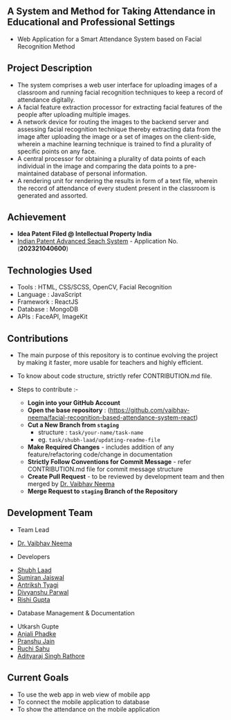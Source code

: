 ## A System and Method for Taking Attendance in Educational and Professional Settings

- Web Application for a Smart Attendance System based on Facial Recognition Method

## Project Description

- The system comprises a web user interface for uploading images of a classroom and running facial recognition techniques to keep a record of attendance digitally.
- A facial feature extraction processor for extracting facial features of the people after uploading multiple images.
- A network device for routing the images to the backend server and assessing facial recognition technique thereby extracting data from the image after uploading the image or a set of images on the client-side, wherein a machine learning technique is trained to find a plurality of specific points on any face.
- A central processor for obtaining a plurality of data points of each individual in the image and comparing the data points to a pre-maintained database of personal information.
- A rendering unit for rendering the results in form of a text file, wherein the record of attendance of every student present in the classroom is generated and assorted.

## Achievement

- **Idea Patent Filed @ Intellectual Property India**
- [Indian Patent Advanced Seach System](https://iprsearch.ipindia.gov.in/PublicSearch/PublicationSearch/ApplicationStatus) - Application No. (**202321040600**)

## Technologies Used

- Tools : HTML, CSS/SCSS, OpenCV, Facial Recognition
- Language : JavaScript
- Framework : ReactJS
- Database : MongoDB
- APIs : FaceAPI, ImageKit

## Contributions

- The main purpose of this repository is to continue evolving the project by making it faster, more usable for teachers and highly efficient.
- To know about code structure, strictly refer CONTRIBUTION.md file.

- Steps to contribute :-
  - **Login into your GitHub Account**
  - **Open the base repository** : (https://github.com/vaibhav-neema/facial-recognition-based-attendance-system-react)
  - **Cut a New Branch from `staging`**
    - structure : `task/your-name/task-name`
    - eg. `task/shubh-laad/updating-readme-file`
  - **Make Required Changes** - includes addition of any feature/refactoring code/change in documentation
  - **Strictly Follow Conventions for Commit Message** - refer CONTRIBUTION.md file for commit message structure
  - **Create Pull Request** - to be reviewed by development team and then merged by [Dr. Vaibhav Neema](https://www.linkedin.com/in/dr-vaibhav-neema-5981677a/)
  - **Merge Request to `staging` Branch of the Repository**

## Development Team

- Team Lead

* [Dr. Vaibhav Neema](https://www.linkedin.com/in/dr-vaibhav-neema-5981677a/)

- Developers

* [Shubh Laad](https://www.linkedin.com/in/shubh-laad-890a171aa/)
* [Sumiran Jaiswal](https://www.linkedin.com/in/sumiran-jaiswal-b8199a21b/)
* [Antriksh Tyagi](https://www.linkedin.com/in/antrikshtyagi/)
* [Divyanshu Parwal](https://www.linkedin.com/in/divyanshu-parwal/)
* [Rishi Gupta](https://www.linkedin.com/in/rishi-gupta-027298204/)

- Database Management & Documentation

* Utkarsh Gupte
* [Anjali Phadke](https://www.linkedin.com/in/anjali-phadke-604986251/)
* [Pranshu Jain](https://www.linkedin.com/in/pranshu-jain-7689041a5/)
* [Ruchi Sahu](https://www.linkedin.com/in/ruchi-sahu/)
* [Adityaraj Singh Rathore](https://www.linkedin.com/in/adityaraj-singh-rathore/)

## Current Goals

- To use the web app in web view of mobile app
- To connect the mobile application to database
- To show the attendance on the mobile application

